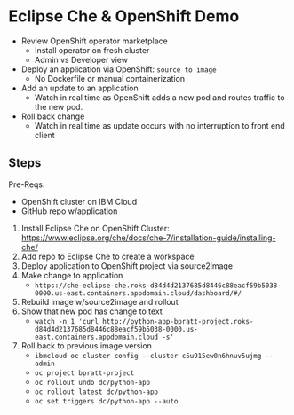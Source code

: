 # Eclipse Che & OpenShift Demo

- Review OpenShift operator marketplace
    - Install operator on fresh cluster
    - Admin vs Developer view
- Deploy an application via OpenShift: `source to image`
    - No Dockerfile or manual containerization
- Add an update to an application
    - Watch in real time as OpenShift adds a new pod and routes traffic to the new pod.
- Roll back change
    - Watch in real time as update occurs with no interruption to front end client


## Steps
Pre-Reqs:
- OpenShift cluster on IBM Cloud
- GitHub repo w/application


1. Install Eclipse Che on OpenShift Cluster: https://www.eclipse.org/che/docs/che-7/installation-guide/installing-che/
2. Add repo to Eclipse Che to create a workspace
2. Deploy application to OpenShift project via source2image
3. Make change to application
    - `https://che-eclipse-che.roks-d84d4d2137685d8446c88eacf59b5038-0000.us-east.containers.appdomain.cloud/dashboard/#/`
4. Rebuild image w/source2image and rollout
5. Show that new pod has change to text
    - `watch -n 1 'curl http://python-app-bpratt-project.roks-d84d4d2137685d8446c88eacf59b5038-0000.us-east.containers.appdomain.cloud -s'`
6. Roll back to previous image version
    - `ibmcloud oc cluster config --cluster c5u915ew0n6hnuv5ujmg --admin`
    - `oc project bpratt-project`
    - `oc rollout undo dc/python-app`
    - `oc rollout latest dc/python-app`
    - `oc set triggers dc/python-app --auto`